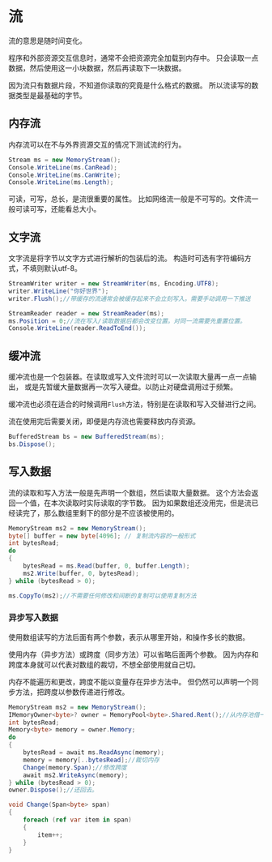 ﻿# 流

流的意思是随时间变化。

程序和外部资源交互信息时，通常不会把资源完全加载到内存中。
只会读取一点数据，然后使用这一小块数据，然后再读取下一块数据。

因为流只有数据片段，不知道你读取的究竟是什么格式的数据。
所以流读写的数据类型是最基础的字节。

## 内存流

内存流可以在不与外界资源交互的情况下测试流的行为。

```csharp
Stream ms = new MemoryStream();
Console.WriteLine(ms.CanRead);
Console.WriteLine(ms.CanWrite);
Console.WriteLine(ms.Length);
```

可读，可写，总长，是流很重要的属性。
比如网络流一般是不可写的。文件流一般可读可写，还能看总大小。

## 文字流

文字流是将字节以文字方式进行解析的包装后的流。
构造时可选有字符编码方式，不填则默认utf-8。

```csharp
StreamWriter writer = new StreamWriter(ms, Encoding.UTF8);
writer.WriteLine("你好世界");
writer.Flush();//带缓存的流通常会被缓存起来不会立刻写入。需要手动调用一下推送
```

```csharp
StreamReader reader = new StreamReader(ms);
ms.Position = 0;//流在写入/读取数据后都会改变位置。对同一流需要先重置位置。
Console.WriteLine(reader.ReadToEnd());
```

## 缓冲流

缓冲流也是一个包装器。在读取或写入文件流时可以一次读取大量再一点一点输出，
或是先暂缓大量数据再一次写入硬盘。以防止对硬盘调用过于频繁。

缓冲流也必须在适合的时候调用`Flush`方法，特别是在读取和写入交替进行之间。

流在使用完后需要关闭，即便是内存流也需要释放内存资源。

```csharp
BufferedStream bs = new BufferedStream(ms);
bs.Dispose();
```

## 写入数据

流的读取和写入方法一般是先声明一个数组，然后读取大量数据。
这个方法会返回一个值，在本次读取时实际读取的字节数。
因为如果数组还没用完，但是流已经读完了，那么数组里剩下的部分是不应该被使用的。

```csharp
MemoryStream ms2 = new MemoryStream();
byte[] buffer = new byte[4096]; // 复制流内容的一般形式
int bytesRead;
do
{
	bytesRead = ms.Read(buffer, 0, buffer.Length);
	ms2.Write(buffer, 0, bytesRead);
} while (bytesRead > 0);

ms.CopyTo(ms2);//不需要任何修改和间断的复制可以使用复制方法
```

### 异步写入数据

使用数组读写的方法后面有两个参数，表示从哪里开始，和操作多长的数据。

使用内存（异步方法）或跨度（同步方法）可以省略后面两个参数。
因为内存和跨度本身就可以代表对数组的裁切，不想全部使用就自己切。

内存不能遍历和更改，跨度不能以变量存在异步方法中。
但仍然可以声明一个同步方法，把跨度以参数传递进行修改。

```csharp
MemoryStream ms2 = new MemoryStream();
IMemoryOwner<byte>? owner = MemoryPool<byte>.Shared.Rent();//从内存池借一个内存段
int bytesRead;
Memory<byte> memory = owner.Memory;
do
{
	bytesRead = await ms.ReadAsync(memory);
	memory = memory[..bytesRead];//裁切内存
	Change(memory.Span);//修改跨度
	await ms2.WriteAsync(memory);
} while (bytesRead > 0);
owner.Dispose();//还回去。

void Change(Span<byte> span)
{
	foreach (ref var item in span)
	{
		item++;
	}
}

```

